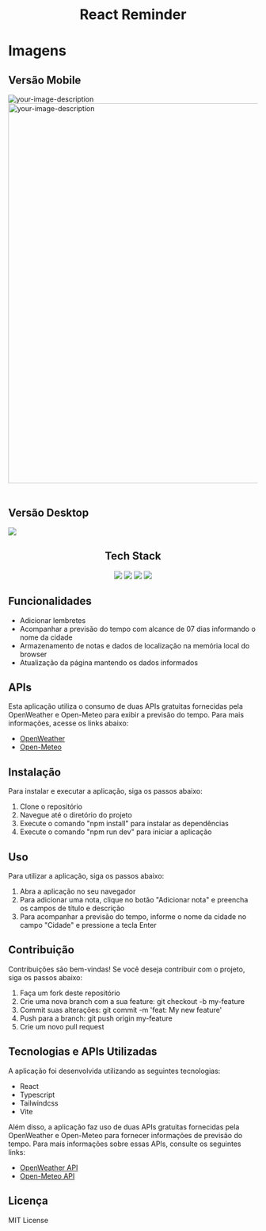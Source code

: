 <h1 align="center">React Reminder</h1>
 <h1>Imagens</h1>
 <p align="center">
 <h2>Versão Mobile</h2>
<span><image src="https://github.com/eduhorta/reactreminder/blob/master/src/assets/images/mobile-screen.jpg?raw=true" alt="your-image-description"></span>
 &nbsp; &nbsp; &nbsp; &nbsp; &nbsp; &nbsp; &nbsp; &nbsp; &nbsp; &nbsp; &nbsp; &nbsp;
<span><image height="766" src="https://github.com/eduhorta/reactreminder/blob/master/src/assets/images/mobile-screen2.jpg?raw=true" alt="your-image-description"></span>
</br>
</br>
</p>
<h2>Versão Desktop</h2>
<image src="https://github.com/eduhorta/reactreminder/blob/master/src/assets/images/lg-screen.jpg?raw=true" />
<h2 align="center">Tech Stack</h2>
<div align="center">
<a href="https://reactjs.org/"><image src="https://img.shields.io/static/v1?label=React&message=^18&style=for-the-badge&labelColor=FFFFFF&logo=react&color=61DAFB"/></a> <a href="https://www.typescriptlang.org/"><image src="https://img.shields.io/static/v1?label=TypeScript&message=^4.9&style=for-the-badge&labelColor=FFFFFF&logo=typescript&color=3178C6"/></a> <a href="https://www.typescriptlang.org/"><image src="https://img.shields.io/static/v1?label=Tailwind%20CSS&message=^3&style=for-the-badge&labelColor=FFFFFF&logo=tailwindcss&color=06B6D4"/></a> <a href="https://cn.vitejs.dev/"><image src="https://img.shields.io/static/v1?label=Vite&message=^4&style=for-the-badge&labelColor=FFFFFF&logo=vite&color=646CFF"/></a>
</div>
  <h2>Funcionalidades</h2>
  <ul>
    <li>Adicionar lembretes</li>
    <li>Acompanhar a previsão do tempo com alcance de 07 dias informando o nome da cidade</li>
    <li>Armazenamento de notas e dados de localização na memória local do browser</li>
    <li>Atualização da página mantendo os dados informados</li>
  </ul>
  <h2>APIs</h2>
  <p>Esta aplicação utiliza o consumo de duas APIs gratuitas fornecidas pela OpenWeather e Open-Meteo para exibir a previsão do tempo. Para mais informações, acesse os links abaixo:</p>
  <ul>
    <li><a href="https://openweathermap.org/">OpenWeather</a></li>
    <li><a href="https://open-meteo.com/">Open-Meteo</a></li>
  </ul>
  <h2>Instalação</h2>
  <p>Para instalar e executar a aplicação, siga os passos abaixo:</p>
  <ol>
    <li>Clone o repositório</li>
    <li>Navegue até o diretório do projeto</li>
    <li>Execute o comando "npm install" para instalar as dependências</li>
    <li>Execute o comando "npm run dev" para iniciar a aplicação</li>
  </ol>
  <h2>Uso</h2>
  <p>Para utilizar a aplicação, siga os passos abaixo:</p>
  <ol>
    <li>Abra a aplicação no seu navegador</li>
    <li>Para adicionar uma nota, clique no botão "Adicionar nota" e preencha os campos de título e descrição</li>
    <li>Para acompanhar a previsão do tempo, informe o nome da cidade no campo "Cidade" e pressione a tecla Enter</li>
  </ol>
  <h2>Contribuição</h2>
  <p>Contribuições são bem-vindas! Se você deseja contribuir com o projeto, siga os passos abaixo:</p>
  <ol>
    <li>Faça um fork deste repositório</li>
    <li>Crie uma nova branch com a sua feature: git checkout -b my-feature</li>
    <li>Commit suas alterações: git commit -m 'feat: My new feature'</li>
    <li>Push para a branch: git push origin my-feature</li>
    <li>Crie um novo pull request</li>
  </ol>
  <h2>Tecnologias e APIs Utilizadas</h2>
  <p>A aplicação foi desenvolvida utilizando as seguintes tecnologias:</p>
  <ul>
    <li>React</li>
    <li>Typescript</li>
    <li>Tailwindcss</li>
    <li>Vite</li>
  </ul>
  <p>Além disso, a aplicação faz uso de duas APIs gratuitas fornecidas pela OpenWeather e Open-Meteo para fornecer informações de previsão do tempo. Para mais informações sobre essas APIs, consulte os seguintes links:</p>
  <ul>
    <li><a href="https://openweathermap.org/api">OpenWeather API</a></li>
    <li><a href="https://open-meteo.com/en/docs/api">Open-Meteo API</a></li>
  </ul> 
  
  <h2>Licença</h2>
  MIT License

